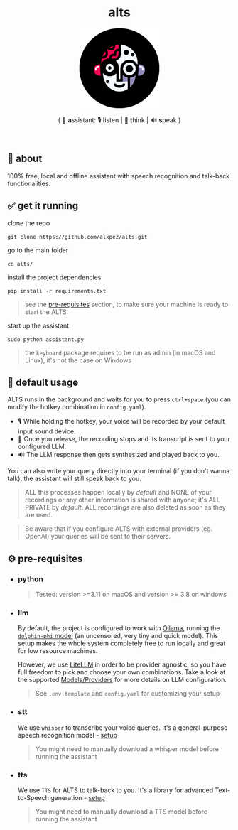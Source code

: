 <h1 align="center">alts</h1>
<p align="center">
  <a href="https://github.com/alxpez/alts" target="_blank">
    <img width="180" src="logo.png">
  </a>
</p>
<p align="center">( 🤖 <strong>a</strong>ssistant: 🎙️ <strong>l</strong>isten | 💭 <strong>t</strong>hink | 🔊 <strong>s</strong>peak )</p>

</br>

## 💬 about
100% free, local and offline assistant with speech recognition and talk-back functionalities.

## ✅ get it running
clone the repo
```ssh
git clone https://github.com/alxpez/alts.git
```

go to the main folder
```ssh
cd alts/
```

install the project dependencies
```ssh
pip install -r requirements.txt
```
> see the [pre-requisites](#pre-requisites) section, to make sure your machine is ready to start the ALTS

start up the assistant
```ssh
sudo python assistant.py
```
> the `keyboard` package requires to be run as admin (in macOS and Linux), it's not the case on Windows

## 🤖 default usage
<!-- 
TODO: FUTURE FEATURES:
- voice-to-clipboard: talk to take notes, write emails... paste raw or parsed text.
(Use the LLM to reshape/process/parse the whisper result to get a refined result)
(research if possible to paste automatically in the focused text-box)

- task-bar-icon: make the python script into a proper app
(or a simple installable package at least)
(include interface to text too)
-->
ALTS runs in the background and waits for you to press `ctrl+space` (you can modify the hotkey combination in `config.yaml`).
- 🎙️ While holding the hotkey, your voice will be recorded by your default input sound device.
- 💭 Once you release, the recording stops and its transcript is sent to your configured LLM.
- 🔊 The LLM response then gets synthesized and played back to you.

You can also write your query directly into your terminal (if you don't wanna talk), the assistant will still speak back to you.

> ALL this processes happen locally by _default_ and NONE of your recordings or any other information is shared with anyone; it's ALL PRIVATE by _default_. ALL recordings are also deleted as soon as they are used.

> Be aware that if you configure ALTS with external providers (eg. OpenAI) your queries will be sent to their servers.

## ⚙️ pre-requisites
- ### python
  > Tested: version \>=3.11 on macOS and version \>= 3.8 on windows

- ### llm
  By default, the project is configured to work with [Ollama](https://ollama.ai/), running the [`dolphin-phi` model](https://ollama.ai/library/dolphin-phi) (an uncensored, very tiny and quick model). This setup makes the whole system completely free to run locally and great for low resource machines.

  However, we use [LiteLLM](https://github.com/BerriAI/litellm) in order to be provider agnostic, so you have full freedom to pick and choose your own combinations.
  Take a look at the supported [Models/Providers](https://docs.litellm.ai/docs/providers) for more details on LLM configuration.
  > See `.env.template` and `config.yaml` for customizing your setup

<!-- TODO: Include extra information and examples of LLM configurations -->


- ### stt
  We use `whisper` to transcribe your voice queries. It's a general-purpose speech recognition model - [setup](https://github.com/openai/whisper?tab=readme-ov-file#setup)
  > You might need to manually download a whisper model before running the assistant


- ### tts
  We use `TTS` for ALTS to talk-back to you. It's a library for advanced Text-to-Speech generation - [setup](https://github.com/coqui-ai/TTS/tree/dev#installation)
  > You might need to manually download a TTS model before running the assistant

<!-- TODO: Include extra requirements for windows installation -->
